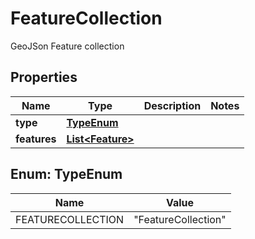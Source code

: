 

# FeatureCollection

GeoJSon Feature collection

## Properties

| Name | Type | Description | Notes |
|------------ | ------------- | ------------- | -------------|
|**type** | [**TypeEnum**](#TypeEnum) |  |  |
|**features** | [**List&lt;Feature&gt;**](Feature.md) |  |  |



## Enum: TypeEnum

| Name | Value |
|---- | -----|
| FEATURECOLLECTION | &quot;FeatureCollection&quot; |



